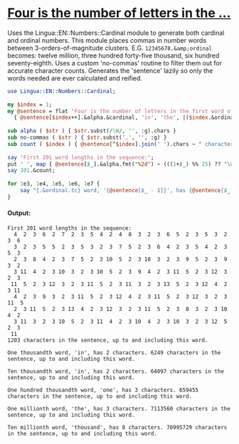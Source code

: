 [1]: http://rosettacode.org/wiki/Four_is_the_number_of_letters_in_the_...

# [Four is the number of letters in the ...][1]

Uses the Lingua::EN::Numbers::Cardinal module to generate both cardinal and ordinal numbers. This module places commas in number words between 3-orders-of-magnitude clusters. E.G. `12345678.&amp;ordinal` becomes: twelve million, three hundred forty-five thousand, six hundred seventy-eighth. Uses a custom 'no-commas' routine to filter them out for accurate character counts. Generates the 'sentence' lazily so only the words needed are ever calculated and reified.

```perl
use Lingua::EN::Numbers::Cardinal;
 
my $index = 1;
my @sentence = flat 'Four is the number of letters in the first word of this sentence, '.words,
  { @sentence[$index++].&alpha.&cardinal, 'in', 'the', |($index.&ordinal.&no-commas~',').words } ... * ;
 
sub alpha ( $str ) { $str.subst(/\W/, '', :g).chars }
sub no-commas ( $str ) { $str.subst(',', '', :g) }
sub count ( $index ) { @sentence[^$index].join(' ').chars ~ " characters in the sentence, up to and including this word.\n" }
 
say 'First 201 word lengths in the sequence:';
put ' ', map { @sentence[$_].&alpha.fmt("%2d") ~ (((1+$_) %% 25) ?? "\n" !! '') }, ^201;
say 201.&count;
 
for 1e3, 1e4, 1e5, 1e6, 1e7 {
    say "{.&ordinal.tc} word, '{@sentence[$_ - 1]}', has {@sentence[$_ - 1].&alpha} characters. ", .&count
}
```

#### Output:
```
First 201 word lengths in the sequence:
  4  2  3  6  2  7  2  3  5  4  2  4  8  3  2  3  6  5  2  3  5  3  2  3  6
  3  2  3  5  5  2  3  5  3  2  3  7  5  2  3  6  4  2  3  5  4  2  3  5  3
  2  3  8  4  2  3  7  5  2  3 10  5  2  3 10  3  2  3  9  5  2  3  9  3  2
  3 11  4  2  3 10  3  2  3 10  5  2  3  9  4  2  3 11  5  2  3 12  3  2  3
 11  5  2  3 12  3  2  3 11  5  2  3 11  3  2  3 13  5  2  3 12  4  2  3 11
  4  2  3  9  3  2  3 11  5  2  3 12  4  2  3 11  5  2  3 12  3  2  3 11  5
  2  3 11  5  2  3 13  4  2  3 12  3  2  3 11  5  2  3  8  3  2  3 10  4  2
  3 11  3  2  3 10  5  2  3 11  4  2  3 10  4  2  3 10  3  2  3 12  5  2  3
 11
1203 characters in the sentence, up to and including this word.

One thousandth word, 'in', has 2 characters. 6249 characters in the sentence, up to and including this word.

Ten thousandth word, 'in', has 2 characters. 64097 characters in the sentence, up to and including this word.

One hundred thousandth word, 'one', has 3 characters. 659455 characters in the sentence, up to and including this word.

One millionth word, 'the', has 3 characters. 7113560 characters in the sentence, up to and including this word.

Ten millionth word, 'thousand', has 8 characters. 70995729 characters in the sentence, up to and including this word.
```